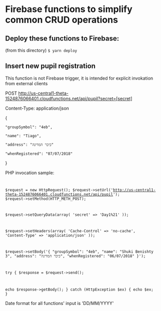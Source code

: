 # Firebase functions to simplify common CRUD operations

## Deploy these functions to Firebase:
(from this directory) <code>$ yarn deploy</code>

## Insert new pupil registration

This function is not Firebase trigger, it is intended for explicit invokation from external clients

POST http://us-central1-theta-1524876066401.cloudfunctions.net/api/pupil?secret=[secret]

Content-Type: application/json

{

	"groupSymbol": "4eb",
	
	"name": "Tiago",
	
	"address": "כיכר המדינה"
	
	"whenRegistered": "07/07/2018"
	
}

PHP invocation sample:
<code lang='php'>

$request = new HttpRequest();
$request->setUrl('http://us-central1-theta-1524876066401.cloudfunctions.net/api/pupil');
$request->setMethod(HTTP_METH_POST);

$request->setQueryData(array(
  'secret' => 'Day1%21'
));

$request->setHeaders(array(
  'Cache-Control' => 'no-cache',
  'Content-Type' => 'application/json'
));

$request->setBody('{
	"groupSymbol": "4eb",
	"name": "Shuki Benishty 3",
	"address": "כיכר המדינה",
	"whenRegistered": "06/07/2018"
}');

try {
  $response = $request->send();

  echo $response->getBody();
} catch (HttpException $ex) {
  echo $ex;
}
</code>

Date format for all functions' input is 'DD/MM/YYYY'
